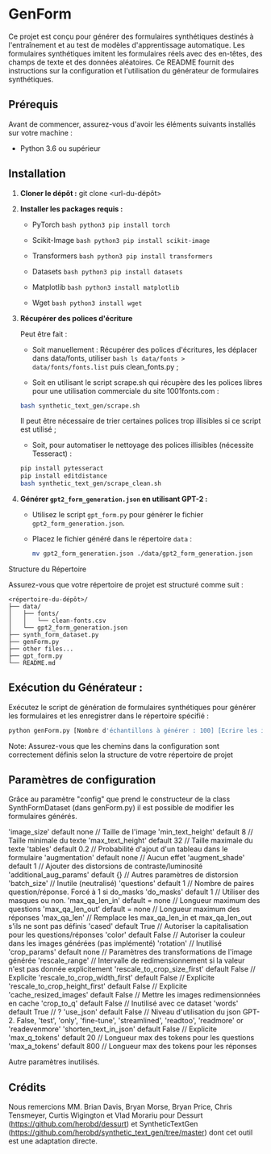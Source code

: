 # GenForm

Ce projet est conçu pour générer des formulaires synthétiques destinés à l'entraînement et au test de modèles d'apprentissage automatique. Les formulaires synthétiques imitent les formulaires réels avec des en-têtes, des champs de texte et des données aléatoires. Ce README fournit des instructions sur la configuration et l'utilisation du générateur de formulaires synthétiques.

## Prérequis

Avant de commencer, assurez-vous d'avoir les éléments suivants installés sur votre machine :
- Python 3.6 ou supérieur


## Installation

1. **Cloner le dépôt :**
   git clone <url-du-dépôt>
   

2. **Installer les packages requis :**

   - PyTorch ```bash python3 pip install torch```

   - Scikit-Image ```bash python3 pip install scikit-image```

   - Transformers ```bash python3 pip install transformers```

   - Datasets ```bash python3 pip install datasets```

   - Matplotlib ```bash python3 install matplotlib```

   - Wget ```bash python3 install wget```


3. **Récupérer des polices d'écriture**

   Peut être fait :
   - Soit manuellement : Récupérer des polices d'écritures, les déplacer dans data/fonts, utiliser ```bash ls data/fonts > data/fonts/fonts.list``` puis clean_fonts.py ;

   - Soit en utilisant le script scrape.sh qui récupère des les polices libres pour une utilisation commerciale du site 1001fonts.com :
   ```bash
   bash synthetic_text_gen/scrape.sh
   ```
   Il peut être nécessaire de trier certaines polices trop illisibles si ce script est utilisé ;

   - Soit, pour automatiser le nettoyage des polices illisibles (nécessite Tesseract) :
   ```bash
   pip install pytesseract
   pip install editdistance
   bash synthetic_text_gen/scrape_clean.sh
   ```

4. **Générer `gpt2_form_generation.json` en utilisant GPT-2 :**

   - Utilisez le script `gpt_form.py` pour générer le fichier `gpt2_form_generation.json`.

   - Placez le fichier généré dans le répertoire `data` :
     ```bash
     mv gpt2_form_generation.json ./data/gpt2_form_generation.json
     ```


Structure du Répertoire

Assurez-vous que votre répertoire de projet est structuré comme suit :

```
<répertoire-du-dépôt>/
├── data/
│   ├── fonts/
│   │   └── clean-fonts.csv
│   └── gpt2_form_generation.json
├── synth_form_dataset.py
├── genForm.py
├── other files...
├── gpt_form.py
└── README.md
```


## Exécution du Générateur :

Exécutez le script de génération de formulaires synthétiques pour générer les formulaires et les enregistrer dans le répertoire spécifié :
```bash
python genForm.py [Nombre d'échantillons à générer : 100] [Ecrire les images sur le disque : True] [Ecrire les images dont un json ne peut pas être généré : False] [dossier de données : ./data] [Utiliser des masques : True]

```

Note: Assurez-vous que les chemins dans la configuration sont correctement définis selon la structure de votre répertoire de projet


## Paramètres de configuration

Grâce au paramètre "config" que prend le constructeur de la class SynthFormDataset (dans genForm.py) il est possible de modifier les formulaires générés.

'image_size'											default none		// Taille de l'image
'min_text_height'						 			default 8  			// Taille minimale du texte
'max_text_height'						 			default 32 			// Taille maximale du texte
'tables' 													default 0.2 		// Probabilité d'ajout d'un tableau dans le formulaire
'augmentation' 										default none		// Aucun effet
'augment_shade' 									default 1 			// Ajouter des distorsions de contraste/luminosité
'additional_aug_params'						default {}			// Autres paramètres de distorsion
'batch_size'		  						    						    // Inutile (neutralisé)
'questions'												default 1				// Nombre de paires question/réponse. Forcé à 1 si do_masks
'do_masks'												default 1				// Utiliser des masques ou non.
'max_qa_len_in' 									default = none 	// Longueur maximum des questions
'max_qa_len_out' 									default = none 	// Longueur maximum des réponses
'max_qa_len'											    						// Remplace les max_qa_len_in et max_qa_len_out s'ils ne sont pas définis
'cased'														default True		// Autoriser la capitalisation pour les questions/réponses
'color'														default False		// Autoriser la couleur dans les images générées (pas implémenté)
'rotation'																				// Inutilisé
'crop_params'											default none		// Paramètres des transformations de l'image générée
'rescale_range'																		// Intervalle de redimensionnement si la valeur n'est pas donnée explicitement
'rescale_to_crop_size_first'			default False		// Explicite
'rescale_to_crop_width_first'			default False		// Explicite
'rescale_to_crop_height_first'		default False		// Explicite
'cache_resized_images'						default False		// Mettre les images redimensionnées en cache
'crop_to_q'												default False		// Inutilisé avec ce dataset
'words'														default True		// ?
'use_json'												default False		// Niveau d'utilisation du json GPT-2. False, 'test', 'only', 'fine-tune', 'streamlined', 'readtoo', 'readmore' or 'readevenmore'
'shorten_text_in_json'						default False		// Explicite
'max_q_tokens'										default 20			// Longueur max des tokens pour les questions
'max_a_tokens'										default 800			// Longueur max des tokens pour les réponses

Autre paramètres inutilisés.

## Crédits

Nous remercions MM. Brian Davis, Bryan Morse, Bryan Price, Chris Tensmeyer, Curtis Wigington et Vlad Morariu pour Dessurt (https://github.com/herobd/dessurt) et SyntheticTextGen (https://github.com/herobd/synthetic_text_gen/tree/master) dont cet outil est une adaptation directe.
